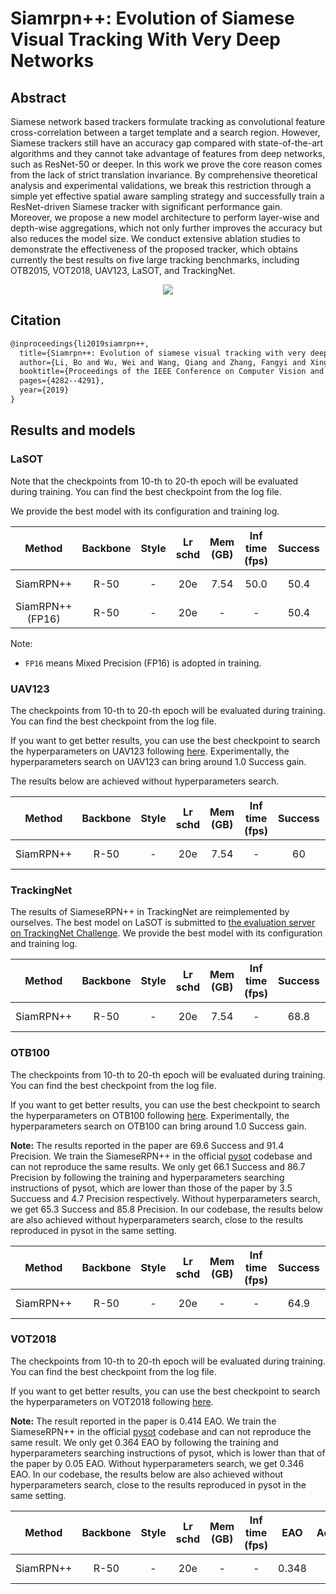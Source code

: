 # Siamrpn++: Evolution of Siamese Visual Tracking With Very Deep Networks

## Abstract

<!-- [ABSTRACT] -->

Siamese network based trackers formulate tracking as convolutional feature cross-correlation between a target template and a search region. However, Siamese trackers still have an accuracy gap compared with state-of-the-art algorithms and they cannot take advantage of features from deep networks, such as ResNet-50 or deeper. In this work we prove the core reason comes from the lack of strict translation invariance. By comprehensive theoretical analysis and experimental validations, we break this restriction through a simple yet effective spatial aware sampling strategy and successfully train a ResNet-driven Siamese tracker with significant performance gain. Moreover, we propose a new model architecture to perform layer-wise and depth-wise aggregations, which not only further improves the accuracy but also reduces the model size. We conduct extensive ablation studies to demonstrate the effectiveness of the proposed tracker, which obtains currently the best results on five large tracking benchmarks, including OTB2015, VOT2018, UAV123, LaSOT, and TrackingNet.

<!-- [IMAGE] -->

<div align="center">
  <img src="https://user-images.githubusercontent.com/34888372/142985529-0a9b4e18-5476-40c6-8abf-7d68aab1e5c9.png"/>
</div>

## Citation

<!-- [ALGORITHM] -->

```latex
@inproceedings{li2019siamrpn++,
  title={Siamrpn++: Evolution of siamese visual tracking with very deep networks},
  author={Li, Bo and Wu, Wei and Wang, Qiang and Zhang, Fangyi and Xing, Junliang and Yan, Junjie},
  booktitle={Proceedings of the IEEE Conference on Computer Vision and Pattern Recognition},
  pages={4282--4291},
  year={2019}
}
```

## Results and models

### LaSOT

Note that the checkpoints from 10-th to 20-th epoch will be evaluated during training. You can find the best checkpoint from the log file.

We provide the best model with its configuration and training log.

|        Method         | Backbone | Style | Lr schd | Mem (GB) | Inf time (fps) | Success | Norm precision | Precision |                                       Config                                        |                                                                                                                                              Download                                                                                                                                              |
| :-------------------: | :------: | :---: | :-----: | :------: | :------------: | :-----: | :------------: | :-------: | :---------------------------------------------------------------------------------: | :------------------------------------------------------------------------------------------------------------------------------------------------------------------------------------------------------------------------------------------------------------------------------------------------: |
|       SiamRPN++       |   R-50   |   -   |   20e   |   7.54   |      50.0      |  50.4   |      59.6      |   49.7    | [config](siamese-rpn_resnet50_8xb28-20e_imagenetvid-imagenetdet-coco_test-lasot.py) | [model](https://download.openmmlab.com/mmtracking/sot/siamese_rpn/siamese_rpn_r50_1x_lasot/siamese_rpn_r50_20e_lasot_20220420_181845-dd0f151e.pth) \| [log](https://download.openmmlab.com/mmtracking/sot/siamese_rpn/siamese_rpn_r50_1x_lasot/siamese_rpn_r50_20e_lasot_20220420_181845.log.json) |
| SiamRPN++ <br> (FP16) |   R-50   |   -   |   20e   |    -     |       -        |  50.4   |      59.6      |   49.2    |                     [config](siamese_rpn_r50_fp16_20e_lasot.py)                     |                                [model](https://download.openmmlab.com/mmtracking/fp16/siamese_rpn_r50_fp16_20e_lasot_20220422_181501-ce30fdfd.pth) \| [log](https://download.openmmlab.com/mmtracking/fp16/siamese_rpn_r50_fp16_20e_lasot_20220422_181501.log.json)                                |

Note:

- `FP16` means Mixed Precision (FP16) is adopted in training.

### UAV123

The checkpoints from 10-th to 20-th epoch will be evaluated during training. You can find the best checkpoint from the log file.

If you want to get better results, you can use the best checkpoint to search the hyperparameters on UAV123 following [here](https://github.com/open-mmlab/mmtracking/blob/master/docs/en/useful_tools_scripts.md#siameserpn-test-time-parameter-search).
Experimentally, the hyperparameters search on UAV123 can bring around 1.0 Success gain.

The results below are achieved without hyperparameters search.

|  Method   | Backbone | Style | Lr schd | Mem (GB) | Inf time (fps) | Success | Norm Precision | Precision |                                        Config                                        |                                                                                                                                                Download                                                                                                                                                |
| :-------: | :------: | :---: | :-----: | :------: | :------------: | :-----: | :------------: | :-------: | :----------------------------------------------------------------------------------: | :----------------------------------------------------------------------------------------------------------------------------------------------------------------------------------------------------------------------------------------------------------------------------------------------------: |
| SiamRPN++ |   R-50   |   -   |   20e   |   7.54   |       -        |   60    |      77.3      |   80.3    | [config](siamese-rpn_resnet50_8xb28-20e_imagenetvid-imagenetdet-coco_test-uav123.py) | [model](https://download.openmmlab.com/mmtracking/sot/siamese_rpn/siamese_rpn_r50_1x_uav123/siamese_rpn_r50_20e_uav123_20220420_181845-dc2d4831.pth) \| [log](https://download.openmmlab.com/mmtracking/sot/siamese_rpn/siamese_rpn_r50_1x_uav123/siamese_rpn_r50_20e_uav123_20220420_181845.log.json) |

### TrackingNet

The results of SiameseRPN++ in TrackingNet are reimplemented by ourselves. The best model on LaSOT is submitted to [the evaluation server on TrackingNet Challenge](http://eval.tracking-net.org/web/challenges/challenge-page/39/submission). We provide the best model with its configuration and training log.

|  Method   | Backbone | Style | Lr schd | Mem (GB) | Inf time (fps) | Success | Norm precision | Precision |                                          Config                                           |                                                                                                                                              Download                                                                                                                                              |
| :-------: | :------: | :---: | :-----: | :------: | :------------: | :-----: | :------------: | :-------: | :---------------------------------------------------------------------------------------: | :------------------------------------------------------------------------------------------------------------------------------------------------------------------------------------------------------------------------------------------------------------------------------------------------: |
| SiamRPN++ |   R-50   |   -   |   20e   |   7.54   |       -        |  68.8   |      75.9      |   63.2    | [config](siamese-rpn_resnet50_8xb28-20e_imagenetvid-imagenetdet-coco_test-trackingnet.py) | [model](https://download.openmmlab.com/mmtracking/sot/siamese_rpn/siamese_rpn_r50_1x_lasot/siamese_rpn_r50_20e_lasot_20220420_181845-dd0f151e.pth) \| [log](https://download.openmmlab.com/mmtracking/sot/siamese_rpn/siamese_rpn_r50_1x_lasot/siamese_rpn_r50_20e_lasot_20220420_181845.log.json) |

### OTB100

The checkpoints from 10-th to 20-th epoch will be evaluated during training. You can find the best checkpoint from the log file.

If you want to get better results, you can use the best checkpoint to search the hyperparameters on OTB100 following [here](https://github.com/open-mmlab/mmtracking/blob/master/docs/en/useful_tools_scripts.md#siameserpn-test-time-parameter-search). Experimentally, the hyperparameters search on OTB100 can bring around 1.0 Success gain.

**Note:** The results reported in the paper are 69.6 Success and 91.4 Precision. We train the SiameseRPN++ in the official [pysot](https://github.com/STVIR/pysot) codebase and can not reproduce the same results. We only get 66.1 Success and 86.7 Precision by following the training and hyperparameters searching instructions of pysot, which are lower than those of the paper by 3.5 Succuess and 4.7 Precision respectively. Without hyperparameters search, we get 65.3 Success and 85.8 Precision. In our codebase, the results below are also achieved without hyperparameters search, close to the results reproduced in pysot in the same setting.

|  Method   | Backbone | Style | Lr schd | Mem (GB) | Inf time (fps) | Success | Norm Precision | Precision |                                        Config                                        |                                                                                                                                                Download                                                                                                                                                |
| :-------: | :------: | :---: | :-----: | :------: | :------------: | :-----: | :------------: | :-------: | :----------------------------------------------------------------------------------: | :----------------------------------------------------------------------------------------------------------------------------------------------------------------------------------------------------------------------------------------------------------------------------------------------------: |
| SiamRPN++ |   R-50   |   -   |   20e   |    -     |       -        |  64.9   |      82.4      |   86.3    | [config](siamese-rpn_resnet50_8xb16-20e_imagenetvid-imagenetdet-coco_test-otb100.py) | [model](https://download.openmmlab.com/mmtracking/sot/siamese_rpn/siamese_rpn_r50_1x_otb100/siamese_rpn_r50_20e_otb100_20220421_144232-6b8f1730.pth) \| [log](https://download.openmmlab.com/mmtracking/sot/siamese_rpn/siamese_rpn_r50_1x_otb100/siamese_rpn_r50_20e_otb100_20220421_144232.log.json) |

### VOT2018

The checkpoints from 10-th to 20-th epoch will be evaluated during training. You can find the best checkpoint from the log file.

If you want to get better results, you can use the best checkpoint to search the hyperparameters on VOT2018 following [here](https://github.com/open-mmlab/mmtracking/blob/master/docs/en/useful_tools_scripts.md#siameserpn-test-time-parameter-search).

**Note:** The result reported in the paper is 0.414 EAO. We train the SiameseRPN++ in the official [pysot](https://github.com/STVIR/pysot) codebase and can not reproduce the same result. We only get 0.364 EAO by following the training and hyperparameters searching instructions of pysot, which is lower than that of the paper by 0.05 EAO. Without hyperparameters search, we get 0.346 EAO. In our codebase, the results below are also achieved without hyperparameters search, close to the results reproduced in pysot in the same setting.

|  Method   | Backbone | Style | Lr schd | Mem (GB) | Inf time (fps) |  EAO  | Accuracy | Robustness |                                        Config                                         |                                                                                                                                                  Download                                                                                                                                                  |
| :-------: | :------: | :---: | :-----: | :------: | :------------: | :---: | :------: | :--------: | :-----------------------------------------------------------------------------------: | :--------------------------------------------------------------------------------------------------------------------------------------------------------------------------------------------------------------------------------------------------------------------------------------------------------: |
| SiamRPN++ |   R-50   |   -   |   20e   |    -     |       -        | 0.348 |  0.588   |   0.295    | [config](siamese-rpn_resnet50_8xb28-20e_imagenetvid-imagenetdet-coco_test-vot2018.py) | [model](https://download.openmmlab.com/mmtracking/sot/siamese_rpn/siamese_rpn_r50_1x_vot2018/siamese_rpn_r50_20e_vot2018_20220420_181845-1111f25e.pth) \| [log](https://download.openmmlab.com/mmtracking/sot/siamese_rpn/siamese_rpn_r50_1x_vot2018/siamese_rpn_r50_20e_vot2018_20220420_181845.log.json) |
